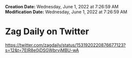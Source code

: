 <div><b>Creation Date:</b> Wednesday, June 1, 2022 at 7:26:59 AM<br></div>
<div><b>Modification Date:</b> Wednesday, June 1, 2022 at 7:26:59 AM<br></div>
<div><h1>Zag Daily on Twitter</h1></div>
<div><a href=https://twitter.com/zagdaily/status/1531920220876677123?s=12&t=7EIR8e0jDSGWbrvjMBU-wA>https://twitter.com/zagdaily/status/1531920220876677123?s=12&t=7EIR8e0jDSGWbrvjMBU-wA</a><br></div>

